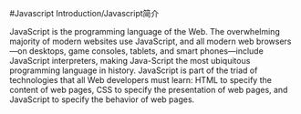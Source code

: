 #Javascript Introduction/Javascript简介

JavaScript is the programming language of the Web. The overwhelming majority of modern websites use JavaScript, and all modern web browsers—on desktops, game consoles, tablets, and smart phones—include JavaScript interpreters, making Java-Script the most ubiquitous programming language in history. JavaScript is part of the triad of technologies that all Web developers must learn: HTML to specify the content of web pages, CSS to specify the presentation of web pages, and JavaScript to specify the behavior of web pages. 

